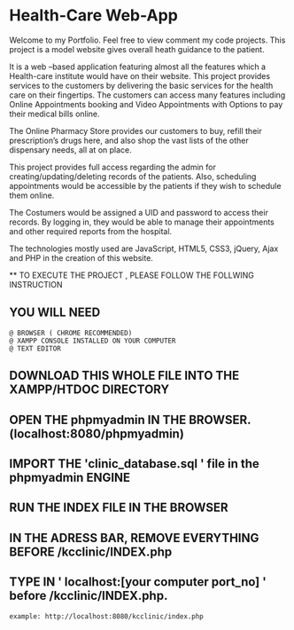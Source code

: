 #  Health-Care Web-App


Welcome to my Portfolio. Feel free to view comment my code projects. 
This project is a model website gives overall heath guidance to the patient. 

It is a web –based application featuring almost all the features which a Health-care institute would have on their website.  This project provides services to the customers by delivering the basic services for the health care on their fingertips. The customers can access many features including Online Appointments booking and Video Appointments with Options to pay their medical bills online. 

The Online Pharmacy Store provides our customers to buy, refill their prescription’s drugs here, and also shop the vast lists of the other dispensary needs, all at on place.  

This project provides full access regarding the admin for creating/updating/deleting records of the patients. Also, scheduling appointments would be accessible by the patients if they wish to schedule them online.  

The Costumers would be assigned a UID and password to access their records. By logging in, they would be able to manage their appointments and other required reports from the hospital. 

The technologies mostly used are JavaScript, HTML5, CSS3, jQuery, Ajax and PHP in the creation of this website.

** TO EXECUTE THE PROJECT , PLEASE FOLLOW THE FOLLWING INSTRUCTION

## YOU WILL NEED
	@ BROWSER ( CHROME RECOMMENDED)
	@ XAMPP CONSOLE INSTALLED ON YOUR COMPUTER
	@ TEXT EDITOR
	
## DOWNLOAD THIS WHOLE FILE INTO THE XAMPP/HTDOC DIRECTORY
## OPEN THE phpmyadmin IN THE BROWSER. (localhost:8080/phpmyadmin)
## IMPORT THE 'clinic_database.sql ' file in the phpmyadmin ENGINE
## RUN THE INDEX FILE IN THE BROWSER
## IN THE ADRESS BAR, REMOVE EVERYTHING BEFORE /kcclinic/INDEX.php
## TYPE IN ' localhost:[your computer port_no]  ' before /kcclinic/INDEX.php.
	example: http://localhost:8080/kcclinic/index.php



